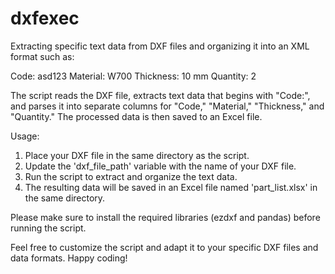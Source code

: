 # dxfexec
Extracting specific text data from DXF files and organizing it into an XML format such as:

Code: asd123
Material: W700
Thickness: 10 mm
Quantity: 2

The script reads the DXF file, extracts text data that begins with "Code:", and parses it into separate columns for "Code," "Material," "Thickness," and "Quantity." The processed data is then saved to an Excel file.

Usage:
1. Place your DXF file in the same directory as the script.
2. Update the 'dxf_file_path' variable with the name of your DXF file.
3. Run the script to extract and organize the text data.
4. The resulting data will be saved in an Excel file named 'part_list.xlsx' in the same directory.

Please make sure to install the required libraries (ezdxf and pandas) before running the script.

Feel free to customize the script and adapt it to your specific DXF files and data formats. Happy coding!

